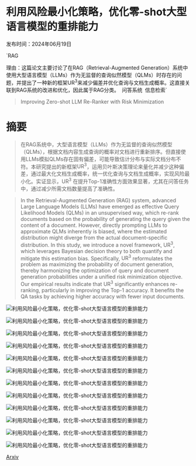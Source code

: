# 利用风险最小化策略，优化零-shot大型语言模型的重排能力

发布时间：2024年06月19日

`RAG

理由：这篇论文主要讨论了在RAG（Retrieval-Augmented Generation）系统中使用大型语言模型（LLMs）作为无监督的查询似然模型（QLMs）时存在的问题，并提出了一种新的框架$\mathrm{UR^3}$来减少偏差并优化查询与文档生成概率。这直接关联到RAG系统的改进和优化，因此属于RAG分类。` `问答系统` `信息检索`

> Improving Zero-shot LLM Re-Ranker with Risk Minimization

# 摘要

> 在RAG系统中，大型语言模型（LLMs）作为无监督的查询似然模型（QLMs），根据文档内容生成查询的概率对文档进行重新排序。但直接使用LLMs模拟QLMs存在固有偏差，可能导致估计分布与实际文档分布不符。本研究提出的新框架$\mathrm{UR^3}$，运用贝叶斯决策理论来量化并减少这种偏差，通过最大化文档生成概率，统一优化查询与文档生成概率，实现风险最小化。实证显示，$\mathrm{UR^3}$ 在提升Top-1准确性方面效果显著，尤其在问答任务中，通过减少所需文档数量提高了准确性。

> In the Retrieval-Augmented Generation (RAG) system, advanced Large Language Models (LLMs) have emerged as effective Query Likelihood Models (QLMs) in an unsupervised way, which re-rank documents based on the probability of generating the query given the content of a document. However, directly prompting LLMs to approximate QLMs inherently is biased, where the estimated distribution might diverge from the actual document-specific distribution. In this study, we introduce a novel framework, $\mathrm{UR^3}$, which leverages Bayesian decision theory to both quantify and mitigate this estimation bias. Specifically, $\mathrm{UR^3}$ reformulates the problem as maximizing the probability of document generation, thereby harmonizing the optimization of query and document generation probabilities under a unified risk minimization objective. Our empirical results indicate that $\mathrm{UR^3}$ significantly enhances re-ranking, particularly in improving the Top-1 accuracy. It benefits the QA tasks by achieving higher accuracy with fewer input documents.

![利用风险最小化策略，优化零-shot大型语言模型的重排能力](../../../paper_images/2406.13331/x1.png)

![利用风险最小化策略，优化零-shot大型语言模型的重排能力](../../../paper_images/2406.13331/x2.png)

![利用风险最小化策略，优化零-shot大型语言模型的重排能力](../../../paper_images/2406.13331/x3.png)

![利用风险最小化策略，优化零-shot大型语言模型的重排能力](../../../paper_images/2406.13331/x4.png)

![利用风险最小化策略，优化零-shot大型语言模型的重排能力](../../../paper_images/2406.13331/x5.png)

![利用风险最小化策略，优化零-shot大型语言模型的重排能力](../../../paper_images/2406.13331/x6.png)

![利用风险最小化策略，优化零-shot大型语言模型的重排能力](../../../paper_images/2406.13331/x7.png)

![利用风险最小化策略，优化零-shot大型语言模型的重排能力](../../../paper_images/2406.13331/appendix1.png)

![利用风险最小化策略，优化零-shot大型语言模型的重排能力](../../../paper_images/2406.13331/appendix2.png)

![利用风险最小化策略，优化零-shot大型语言模型的重排能力](../../../paper_images/2406.13331/x8.png)

![利用风险最小化策略，优化零-shot大型语言模型的重排能力](../../../paper_images/2406.13331/x9.png)

![利用风险最小化策略，优化零-shot大型语言模型的重排能力](../../../paper_images/2406.13331/x10.png)

[Arxiv](https://arxiv.org/abs/2406.13331)